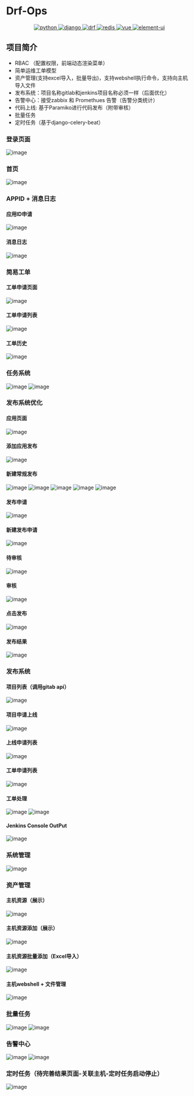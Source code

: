 # Drf-Ops

<p align="center">
  <a href="https://www.python.org/">
    <img src="https://img.shields.io/badge/python-3.6.2-brightgreen.svg" alt="python">
  </a>
  <a href="https://docs.djangoproject.com/zh-hans/2.2/">
    <img src="https://img.shields.io/badge/django-2.2-brightgreen.svg" alt="django">
  </a>
  <a href="https://www.django-rest-framework.org/">
    <img src="https://img.shields.io/badge/django%20rest%20framework-3.11.2-brightgreen.svg" alt="drf">
  </a>
  <a href="https://redis.io/">
    <img src="https://img.shields.io/badge/redis-3.2.100-brightgreen.svg" alt="redis">
  </a>
  <a href="https://github.com/vuejs/vue">
    <img src="https://img.shields.io/badge/vue-2.6.10-brightgreen.svg" alt="vue">
  </a>
  <a href="https://github.com/ElemeFE/element">
    <img src="https://img.shields.io/badge/element--ui-2.7.0-brightgreen.svg" alt="element-ui">
  </a>
</p>

## 项目简介
- RBAC （配置权限，前端动态渲染菜单）
- 简单运维工单模型
- 资产管理(支持excel导入，批量导出)，支持webshell执行命令，支持向主机导入文件
- 发布系统：项目名称gitlab和jenkins项目名称必须一样（后面优化）
- 告警中心：接受zabbix 和 Promethues 告警（告警分类统计）
- 代码上线: 基于Paramiko进行代码发布（附带审核）
- 批量任务
- 定时任务（基于django-celery-beat）
###  登录页面
![image](https://user-images.githubusercontent.com/42118870/151673686-1fc42639-1b1d-4fe0-a169-0404784b388a.png)
###  首页
![image](https://user-images.githubusercontent.com/42118870/151673703-b5c3467e-9d92-458d-898d-86c61ebab346.png)
### APPID + 消息日志
####  应用ID申请
![image](https://user-images.githubusercontent.com/42118870/151673767-71f7250e-6214-4385-8b55-9aa2ccfab3c7.png)
####  消息日志
![image](https://user-images.githubusercontent.com/42118870/151673804-52d88a6c-a927-4c63-b262-cdcab3aee540.png)
### 简易工单
####  工单申请页面
![image](https://user-images.githubusercontent.com/42118870/151673823-50fea5fe-966a-41d3-894f-7bd3d43833c6.png)
####  工单申请列表
![image](https://user-images.githubusercontent.com/42118870/151673845-250ecf68-ac95-41d4-8b45-b0b6436bfefa.png)
####  工单历史
![image](https://user-images.githubusercontent.com/42118870/151673863-abb3f5f0-a633-4a4d-bb13-6d69049c5d4c.png)
###  任务系统
![image](https://user-images.githubusercontent.com/42118870/151673878-a404f09b-456b-4cc2-b22d-3e61d2b49f7f.png)
![image](https://user-images.githubusercontent.com/42118870/151673885-99340955-c62c-459b-a329-b60814bcd66f.png)
### 发布系统优化
#### 应用页面
![image](https://user-images.githubusercontent.com/42118870/154548438-cb2c09c3-01d1-4e40-b2d0-813d6626379a.png)
#### 添加应用发布
![image](https://user-images.githubusercontent.com/42118870/154548513-54392d11-0ee9-4274-96dc-b49425ea170b.png)
#### 新建常规发布
![image](https://user-images.githubusercontent.com/42118870/154548549-2716c6db-c405-410d-9c36-77f8947d9383.png)
![image](https://user-images.githubusercontent.com/42118870/154548605-6e169304-b533-43f3-9262-5feb42cd671b.png)
![image](https://user-images.githubusercontent.com/42118870/154548668-9c1ca3eb-f58d-49a4-9595-b43b60b30e5b.png)
![image](https://user-images.githubusercontent.com/42118870/154548744-e41958bf-d262-41a1-beba-91a2226e1faa.png)
![image](https://user-images.githubusercontent.com/42118870/154548792-6ddf35da-c8c4-4745-b8e6-a06abaf818d6.png)
#### 发布申请
![image](https://user-images.githubusercontent.com/42118870/154811092-d069a8df-0af8-49ee-a57d-b053a76ed664.png)
#### 新建发布申请
![image](https://user-images.githubusercontent.com/42118870/154811110-f7403123-680b-470d-892f-4719600103b7.png)
#### 待审核
![image](https://user-images.githubusercontent.com/42118870/154811151-4506b020-de33-4c1d-948f-17a76c0255f0.png)
#### 审核
![image](https://user-images.githubusercontent.com/42118870/154811164-a7cfb4b3-990a-4354-bd79-cbec0e6c2445.png)
#### 点击发布
![image](https://user-images.githubusercontent.com/42118870/154811179-b41faa24-ebdd-46fd-b8e1-a0975f956b56.png)

#### 发布结果
![image](https://user-images.githubusercontent.com/42118870/154811069-23796540-17c0-48bf-8daa-36e8eef50221.png)



### 发布系统
####  项目列表（调用gitab api）
![image](https://user-images.githubusercontent.com/42118870/151673896-daf7de93-0b8f-4764-a99e-b07d588079b4.png)
####  项目申请上线
![image](https://user-images.githubusercontent.com/42118870/151673906-057877af-0d23-46d0-898e-eb5455f243e8.png)
####  上线申请列表
![image](https://user-images.githubusercontent.com/42118870/151673845-250ecf68-ac95-41d4-8b45-b0b6436bfefa.png)
####  工单申请列表
![image](https://user-images.githubusercontent.com/42118870/151673923-d037fc45-9c1f-4d18-9207-e4280fe9f890.png)
####  工单处理
![image](https://user-images.githubusercontent.com/42118870/151673929-94598ba4-6910-4888-a8d4-8dc207db3f4c.png)
![image](https://user-images.githubusercontent.com/42118870/151673935-817025e1-38bc-42fd-acb0-b1f5856d060b.png)
####  Jenkins Console OutPut
![image](https://user-images.githubusercontent.com/42118870/151673950-f7d78612-61c0-4809-a0dc-b9170e5e14e0.png)
###  系统管理
![image](https://user-images.githubusercontent.com/42118870/151673974-571d7048-69aa-4100-96fb-0965e20e0ee1.png)
### 资产管理
#### 主机资源（展示）
![image](https://user-images.githubusercontent.com/42118870/153745564-91507e82-a731-4a64-80e3-686081db6025.png)
#### 主机资源添加（展示）
![image](https://user-images.githubusercontent.com/42118870/153745608-f4c4e427-25f9-4e78-aaba-123ca4953f57.png)
#### 主机资源批量添加（Excel导入）
![image](https://user-images.githubusercontent.com/42118870/153745620-952d1da3-d19c-4910-b470-0b37a5b59416.png)
#### 主机webshell + 文件管理
![image](https://user-images.githubusercontent.com/42118870/153745694-71267af2-4dc8-4b20-b77f-8932d5c96691.png)
### 批量任务
![image](https://user-images.githubusercontent.com/42118870/154121342-ccec78ee-c332-4f0c-827f-c191ca1934e5.png)
![image](https://user-images.githubusercontent.com/42118870/154121385-95feb410-680d-49a3-b0dc-e536fca88da8.png)

### 告警中心
![image](https://user-images.githubusercontent.com/42118870/154818326-e5346bdc-3d50-4a79-85b2-74569df508d2.png)
![image](https://user-images.githubusercontent.com/42118870/154818325-eef9d980-9902-47ec-aa0a-6894d1ad1f84.png)

### 定时任务（待完善结果页面-关联主机-定时任务启动停止）
![image](https://user-images.githubusercontent.com/42118870/154835396-6ad6cf34-841b-4b3d-a3bf-a05ac87eedce.png)
